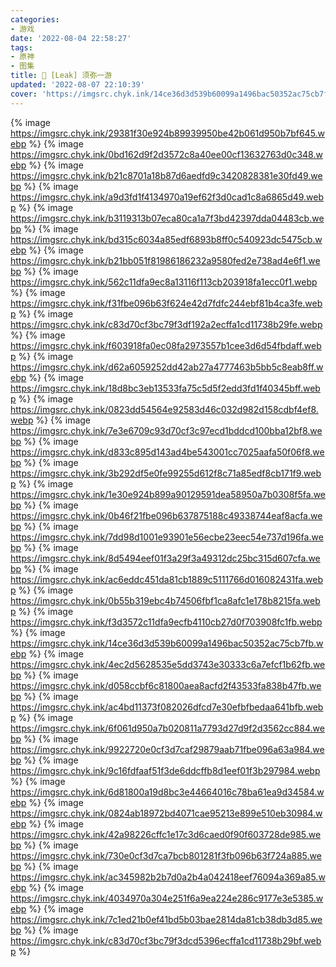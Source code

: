 ```yaml
---
categories:
- 游戏
date: '2022-08-04 22:58:27'
tags:
- 原神
- 图集
title: 🌿 [Leak] 须弥一游
updated: '2022-08-07 22:10:39'
cover: 'https://imgsrc.chyk.ink/14ce36d3d539b60099a1496bac50352ac75cb7fb.webp'
---
```

{% image https://imgsrc.chyk.ink/29381f30e924b89939950be42b061d950b7bf645.webp %}
{% image https://imgsrc.chyk.ink/0bd162d9f2d3572c8a40ee00cf13632763d0c348.webp %}
{% image https://imgsrc.chyk.ink/b21c8701a18b87d6aedfd9c3420828381e30fd49.webp %}
{% image https://imgsrc.chyk.ink/a9d3fd1f4134970a19ef62f3d0cad1c8a6865d49.webp %}
{% image https://imgsrc.chyk.ink/b3119313b07eca80ca1a7f3bd42397dda04483cb.webp %}
{% image https://imgsrc.chyk.ink/bd315c6034a85edf6893b8ff0c540923dc5475cb.webp %}
{% image https://imgsrc.chyk.ink/b21bb051f81986186232a9580fed2e738ad4e6f1.webp %}
{% image https://imgsrc.chyk.ink/562c11dfa9ec8a13116f113cb203918fa1ecc0f1.webp %}
{% image https://imgsrc.chyk.ink/f31fbe096b63f624e42d7fdfc244ebf81b4ca3fe.webp %}
{% image https://imgsrc.chyk.ink/c83d70cf3bc79f3df192a2ecffa1cd11738b29fe.webp %}
{% image https://imgsrc.chyk.ink/f603918fa0ec08fa2973557b1cee3d6d54fbdaff.webp %}
{% image https://imgsrc.chyk.ink/d62a6059252dd42ab27a4777463b5bb5c8eab8ff.webp %}
{% image https://imgsrc.chyk.ink/18d8bc3eb13533fa75c5d5f2edd3fd1f40345bff.webp %}
{% image https://imgsrc.chyk.ink/0823dd54564e92583d46c032d982d158cdbf4ef8.webp %}
{% image https://imgsrc.chyk.ink/7e3e6709c93d70cf3c97ecd1bddcd100bba12bf8.webp %}
{% image https://imgsrc.chyk.ink/d833c895d143ad4be543001cc7025aafa50f06f8.webp %}
{% image https://imgsrc.chyk.ink/3b292df5e0fe99255d612f8c71a85edf8cb171f9.webp %}
{% image https://imgsrc.chyk.ink/1e30e924b899a90129591dea58950a7b0308f5fa.webp %}
{% image https://imgsrc.chyk.ink/0b46f21fbe096b637875188c49338744eaf8acfa.webp %}
{% image https://imgsrc.chyk.ink/7dd98d1001e93901e56ecbe23eec54e737d196fa.webp %}
{% image https://imgsrc.chyk.ink/8d5494eef01f3a29f3a49312dc25bc315d607cfa.webp %}
{% image https://imgsrc.chyk.ink/ac6eddc451da81cb1889c5111766d016082431fa.webp %}
{% image https://imgsrc.chyk.ink/0b55b319ebc4b74506fbf1ca8afc1e178b8215fa.webp %}
{% image https://imgsrc.chyk.ink/f3d3572c11dfa9ecfb4110cb27d0f703908fc1fb.webp %}
{% image https://imgsrc.chyk.ink/14ce36d3d539b60099a1496bac50352ac75cb7fb.webp %}
{% image https://imgsrc.chyk.ink/4ec2d5628535e5dd3743e30333c6a7efcf1b62fb.webp %}
{% image https://imgsrc.chyk.ink/d058ccbf6c81800aea8acfd2f43533fa838b47fb.webp %}
{% image https://imgsrc.chyk.ink/ac4bd11373f082026dfcd7e30efbfbedaa641bfb.webp %}
{% image https://imgsrc.chyk.ink/6f061d950a7b020811a7793d27d9f2d3562cc884.webp %}
{% image https://imgsrc.chyk.ink/9922720e0cf3d7caf29879aab71fbe096a63a984.webp %}
{% image https://imgsrc.chyk.ink/9c16fdfaaf51f3de6ddcffb8d1eef01f3b297984.webp %}
{% image https://imgsrc.chyk.ink/6d81800a19d8bc3e44664016c78ba61ea9d34584.webp %}
{% image https://imgsrc.chyk.ink/0824ab18972bd4071cae95213e899e510eb30984.webp %}
{% image https://imgsrc.chyk.ink/42a98226cffc1e17c3d6caed0f90f603728de985.webp %}
{% image https://imgsrc.chyk.ink/730e0cf3d7ca7bcb801281f3fb096b63f724a885.webp %}
{% image https://imgsrc.chyk.ink/ac345982b2b7d0a2b4a042418eef76094a369a85.webp %}
{% image https://imgsrc.chyk.ink/4034970a304e251f6a9ea224e286c9177e3e5385.webp %}
{% image https://imgsrc.chyk.ink/7c1ed21b0ef41bd5b03bae2814da81cb38db3d85.webp %}
{% image https://imgsrc.chyk.ink/c83d70cf3bc79f3dcd5396ecffa1cd11738b29bf.webp %}
